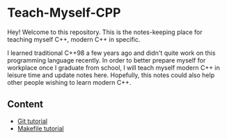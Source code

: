 # Teach-Myself-CPP

Hey! Welcome to this repository. This is the notes-keeping place for teaching myself C++, modern C++ in specific.

I learned traditional C++98 a few years ago and didn't quite work on this programming language recently. In order to better prepare myself for workplace once I graduate from school, I will teach myself modern C++ in leisure time and update notes here. Hopefully, this notes could also help other people wishing to learn modern C++.

## Content

- [Git tutorial](./Git-tutorial)
- [Makefile tutorial](./Makefile-tutorial)
